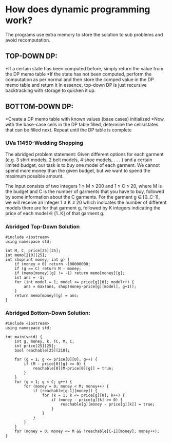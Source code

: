 # How does dynamic programming work?
The programs use extra memory to store the solution to sub problems and avoid recomputation.
## TOP-DOWN DP:
  *If a certain state has been computed before, simply return the value from the DP memo table
  *If the state has not been computed, perform the computation as per normal and then store the comped value in the DP memo table and return it
In essence, top-down DP is just recursive backtracking with storage to quicken it up.
## BOTTOM-DOWN DP:
  *Create a DP memo table with known values (base cases) initialized
  *Now, with the base-case cells in the DP table filled, determine the cells/states that can be filled next. Repeat until the DP table is complete

### UVa 11450-Wedding Shopping
The abridged problem statement: Given different options for each garment (e.g. 3 shirt models, 2 belt models, 4 shoe models, . . . ) and a certain limited budget, our task is to buy one model of each garment. We cannot spend more money than the given budget, but we want to spend the maximum possible amount.

The input consists of two integers 1 ≤ M ≤ 200 and 1 ≤ C ≤ 20, where M is the budget and C is the number of garments that you have to buy, followed by some information about the C garments. For the garment g ∈ [0..C-1], we will receive an integer 1 ≤ K ≤ 20 which indicates the number of different models there are for that garment g, followed by K integers indicating the price of each model ∈ [1..K] of that garment g.

### Abridged Top-Down Solution
```
#include <iostream>
using namespace std;

int M, C, price[25][25];
int memo[210][25];
int shop(int money, int g) {
	if (money < 0) return -100000000;
	if (g == C) return M - money;
	if (memo[money][g] != -1) return memo[money][g];
	int ans = -1;
	for (int model = 1; model <= price[g][0]; model++) {
		ans = max(ans, shop(money-price[g][model], g+1));
	}
	return memo[money][g] = ans;
}
```
### Abridged Bottom-Down Solution:
```
#include <iostream>
using namespace std;

int main(void) {
	int g, money, k, TC, M, C;
	int price[25][25];
	bool reachable[25][210];
	
	for (g = 1; g <= price[0][0]; g++) {
		if (M - price[0][g] >= 0) {
			reachable[0][M-price[0][g]] = true;
		}
	}
	for (g = 1; g < C; g++) {
		for (money = 0; money < M; money++) {
			if (reachable[g-1][money]) {
				for (k = 1; k <= price[g][0]; k++) {
					if (money - price[g][k] >= 0) {
						reachable[g][money - price[g][k]] = true;
					}
				}
			}
		}
	}
	for (money = 0; money <= M && !reachable[C-1][money]; money++);
}
```
